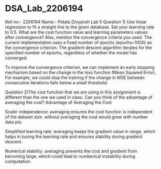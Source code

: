 # DSA_Lab_2206194
Roll no:- 2206194
Name:- Potala Divyansh
Lab 5
Question 1) Use linear regression to fit a straight line to the given database. Set your learning rate to 0.5. What are the cost function value and learning parameters values after convergence? Also, mention the convergence criteria you used.
The current implementation uses a fixed number of epochs (epochs=1000) as the convergence criterion. The gradient descent algorithm iterates for the specified number of epochs, regardless of whether the model has converged.

To improve the convergence criterion, we can implement an early stopping mechanism based on the change in the loss function (Mean Squared Error). For example, we could stop the training if the change in MSE between consecutive iterations falls below a small threshold.

Question 2)The cost function that we are using in this assignment is different than the one we used in class. Can you think of the advantage of averaging the cost?
Advantage of Averaging the Cost

Scaler independence: averaging ensures the cost function is independent of the dataset size. without averaging the cost would grow with number data pts.

Simplified learning rate: averaging keeps the gradient value in range, which helps in tuning the learning rate and ensures stability during gradient descent.

Numerical stability: averaging prevents the cost and gradient from becoming large, which could lead to numberical instability during computation.
